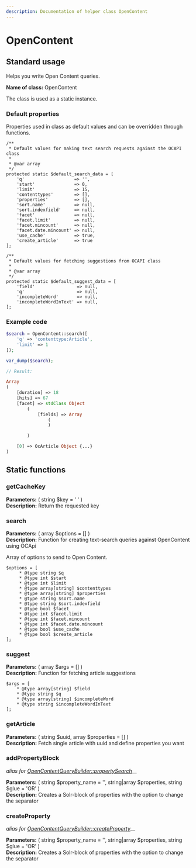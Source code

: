 ```yaml
---
description: Documentation of helper class OpenContent
---
```


# OpenContent

## Standard usage

Helps you write Open Content queries.

**Name of class:** OpenContent

The class is used as a static instance.

### Default properties

Properties used in class as default values and can be overridden through functions.

```text
/**
 * Default values for making text search requests against the OCAPI class
 *
 * @var array
 */
protected static $default_search_data = [
    'q'                   => '',
    'start'               => 0,
    'limit'               => 15,
    'contenttypes'        => [],
    'properties'          => [],
    'sort.name'           => null,
    'sort.indexfield'     => null,
    'facet'               => null,
    'facet.limit'         => null,
    'facet.mincount'      => null,
    'facet.date.mincount' => null,
    'use_cache'           => true,
    'create_article'      => true
];

/**
 * Default values for fetching suggestions from OCAPI class
 *
 * @var array
 */
protected static $default_suggest_data = [
    'field'                => null,
    'q'                    => null,
    'incompleteWord'       => null,
    'incompleteWordInText' => null,
];
```

### Example code

```php
$search = OpenContent::search([
    'q' => 'contenttype:Article',
    'limit' => 1
]);

var_dump($search);

// Result:

Array
(
    [duration] => 18
    [hits] => 67
    [facet] => stdClass Object
        (
            [fields] => Array
                (
                )

        )

    [0] => OcArticle Object {...}
)
```

## Static functions

### getCacheKey

**Parameters:** \( string $key = ' ' \)  
**Description:** Return the requested key

### search

**Parameters:** \( array $options = \[\] \)  
**Description:** Function for creating text-search queries against OpenContent using OCApi

Array of options to send to Open Content.

```text
$options = [
     * @type string $q
     * @type int $start
     * @type int $limit
     * @type array[string] $contenttypes
     * @type array[string] $properties
     * @type string $sort.name
     * @type string $sort.indexfield
     * @type bool $facet
     * @type int $facet.limit
     * @type int $facet.mincount
     * @type int $facet.date.mincount
     * @type bool $use_cache
     * @type bool $create_article
];
```

### suggest

**Parameters:** \( array $args = \[\] \)  
**Description:** Function for fetching article suggestions

```text
$args = [
    * @type array[string] $field
    * @type string $q
    * @type array[string] $incompleteWord
    * @type string $incompleteWordInText
];
```

### getArticle

**Parameters:** \( string $uuid, array $properties = \[\] \)  
**Description:** Fetch single article with uuid and define properties you want

### addPropertyBlock

_alias for_ [_OpenContentQueryBuilder::propertySearch_](opencontentquerybuilder.md#propertysearch)\_\_

**Parameters:** \( string $property\_name = '', string\|array $properties, string $glue = 'OR' \)  
**Description:** Creates a Solr-block of properties with the option to change the separator

### createProperty

_alias for_ [_OpenContentQueryBuilder::createProperty_](opencontentquerybuilder.md#createproperty)\_\_

**Parameters:** \( string $property\_name = '', string\|array $properties, string $glue = 'OR' \)  
**Description:** Creates a Solr-block of properties with the option to change the separator

### 

### 

